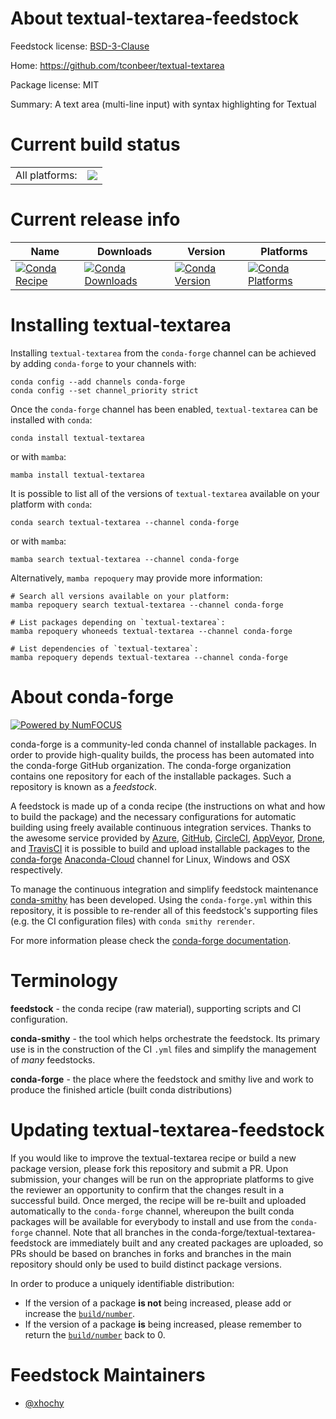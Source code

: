 About textual-textarea-feedstock
================================

Feedstock license: [BSD-3-Clause](https://github.com/conda-forge/textual-textarea-feedstock/blob/main/LICENSE.txt)

Home: https://github.com/tconbeer/textual-textarea

Package license: MIT

Summary: A text area (multi-line input) with syntax highlighting for Textual

Current build status
====================


<table><tr><td>All platforms:</td>
    <td>
      <a href="https://dev.azure.com/conda-forge/feedstock-builds/_build/latest?definitionId=20410&branchName=main">
        <img src="https://dev.azure.com/conda-forge/feedstock-builds/_apis/build/status/textual-textarea-feedstock?branchName=main">
      </a>
    </td>
  </tr>
</table>

Current release info
====================

| Name | Downloads | Version | Platforms |
| --- | --- | --- | --- |
| [![Conda Recipe](https://img.shields.io/badge/recipe-textual--textarea-green.svg)](https://anaconda.org/conda-forge/textual-textarea) | [![Conda Downloads](https://img.shields.io/conda/dn/conda-forge/textual-textarea.svg)](https://anaconda.org/conda-forge/textual-textarea) | [![Conda Version](https://img.shields.io/conda/vn/conda-forge/textual-textarea.svg)](https://anaconda.org/conda-forge/textual-textarea) | [![Conda Platforms](https://img.shields.io/conda/pn/conda-forge/textual-textarea.svg)](https://anaconda.org/conda-forge/textual-textarea) |

Installing textual-textarea
===========================

Installing `textual-textarea` from the `conda-forge` channel can be achieved by adding `conda-forge` to your channels with:

```
conda config --add channels conda-forge
conda config --set channel_priority strict
```

Once the `conda-forge` channel has been enabled, `textual-textarea` can be installed with `conda`:

```
conda install textual-textarea
```

or with `mamba`:

```
mamba install textual-textarea
```

It is possible to list all of the versions of `textual-textarea` available on your platform with `conda`:

```
conda search textual-textarea --channel conda-forge
```

or with `mamba`:

```
mamba search textual-textarea --channel conda-forge
```

Alternatively, `mamba repoquery` may provide more information:

```
# Search all versions available on your platform:
mamba repoquery search textual-textarea --channel conda-forge

# List packages depending on `textual-textarea`:
mamba repoquery whoneeds textual-textarea --channel conda-forge

# List dependencies of `textual-textarea`:
mamba repoquery depends textual-textarea --channel conda-forge
```


About conda-forge
=================

[![Powered by
NumFOCUS](https://img.shields.io/badge/powered%20by-NumFOCUS-orange.svg?style=flat&colorA=E1523D&colorB=007D8A)](https://numfocus.org)

conda-forge is a community-led conda channel of installable packages.
In order to provide high-quality builds, the process has been automated into the
conda-forge GitHub organization. The conda-forge organization contains one repository
for each of the installable packages. Such a repository is known as a *feedstock*.

A feedstock is made up of a conda recipe (the instructions on what and how to build
the package) and the necessary configurations for automatic building using freely
available continuous integration services. Thanks to the awesome service provided by
[Azure](https://azure.microsoft.com/en-us/services/devops/), [GitHub](https://github.com/),
[CircleCI](https://circleci.com/), [AppVeyor](https://www.appveyor.com/),
[Drone](https://cloud.drone.io/welcome), and [TravisCI](https://travis-ci.com/)
it is possible to build and upload installable packages to the
[conda-forge](https://anaconda.org/conda-forge) [Anaconda-Cloud](https://anaconda.org/)
channel for Linux, Windows and OSX respectively.

To manage the continuous integration and simplify feedstock maintenance
[conda-smithy](https://github.com/conda-forge/conda-smithy) has been developed.
Using the ``conda-forge.yml`` within this repository, it is possible to re-render all of
this feedstock's supporting files (e.g. the CI configuration files) with ``conda smithy rerender``.

For more information please check the [conda-forge documentation](https://conda-forge.org/docs/).

Terminology
===========

**feedstock** - the conda recipe (raw material), supporting scripts and CI configuration.

**conda-smithy** - the tool which helps orchestrate the feedstock.
                   Its primary use is in the construction of the CI ``.yml`` files
                   and simplify the management of *many* feedstocks.

**conda-forge** - the place where the feedstock and smithy live and work to
                  produce the finished article (built conda distributions)


Updating textual-textarea-feedstock
===================================

If you would like to improve the textual-textarea recipe or build a new
package version, please fork this repository and submit a PR. Upon submission,
your changes will be run on the appropriate platforms to give the reviewer an
opportunity to confirm that the changes result in a successful build. Once
merged, the recipe will be re-built and uploaded automatically to the
`conda-forge` channel, whereupon the built conda packages will be available for
everybody to install and use from the `conda-forge` channel.
Note that all branches in the conda-forge/textual-textarea-feedstock are
immediately built and any created packages are uploaded, so PRs should be based
on branches in forks and branches in the main repository should only be used to
build distinct package versions.

In order to produce a uniquely identifiable distribution:
 * If the version of a package **is not** being increased, please add or increase
   the [``build/number``](https://docs.conda.io/projects/conda-build/en/latest/resources/define-metadata.html#build-number-and-string).
 * If the version of a package **is** being increased, please remember to return
   the [``build/number``](https://docs.conda.io/projects/conda-build/en/latest/resources/define-metadata.html#build-number-and-string)
   back to 0.

Feedstock Maintainers
=====================

* [@xhochy](https://github.com/xhochy/)

